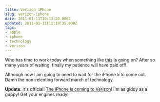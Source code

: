 ```yaml
---
title: Verizon iPhone
slug: verizon-iphone
date: 2011-01-11T10:13:20.000Z
updated: 2011-01-11T11:19:35.000Z
tags:
- apple
- iphone
- technology
- verizon
---
```


Who has time to work today when something like <a href="http://www.engadget.com/2011/01/07/verizon-iphone-everything-you-need-to-know/">this</a> is going on?  After so many years of waiting, finally my patience will have paid off!

Although now I am going to need to wait for the iPhone 5 to come out.  Damn the non-relenting forward march of technology.

<strong>Update</strong>:  It's official!  <a href="http://www.verizonwireless.com/b2c/splash/iphone.jsp">The iPhone is coming to Verizon</a>!  I'm as giddy as a guppy!  Get your engines ready!
